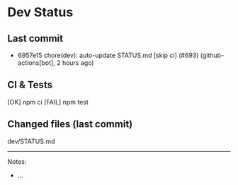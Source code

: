 # Dev Status

## Last commit
- 6957e15 chore(dev): auto-update STATUS.md [skip ci] (#693) (github-actions[bot], 2 hours ago)
## CI & Tests
[OK] npm ci
[FAIL] npm test

## Changed files (last commit)
dev/STATUS.md

---
Notes:
- ...
